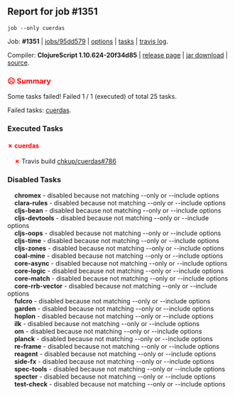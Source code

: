 ## Report for job #1351
```
job --only cuerdas
```


Job: **#1351** | [jobs/95dd579](https://github.com/cljs-oss/canary/commit/95dd579cf86b88593a7eaa11a9078be276a94582) | [options](options.edn) | [tasks](tasks.edn) | [travis log](https://travis-ci.org/cljs-oss/canary/builds/668081773).

Compiler: **ClojureScript 1.10.624-20f34d85** | [release page](https://github.com/cljs-oss/canary/releases/tag/r1.10.624-20f34d85) | [jar download](https://github.com/cljs-oss/canary/releases/download/r1.10.624-20f34d85/clojurescript-1.10.624-20f34d85.jar) | [source](https://github.com/clojure/clojurescript/commit/20f34d8533f1fd324b0c34da96f49ac0a5574d5b).

### <b style='color:red'>☹ Summary</b>

Some tasks failed! Failed 1 / 1 (executed) of total 25 tasks.

Failed tasks: [cuerdas](#-cuerdas).

### Executed Tasks

#### <b style='color:red'>&#x2717; cuerdas</b>
&nbsp;&nbsp;&nbsp;&nbsp;<b style='color:red'>&#x2717;</b> Travis build [chkup/cuerdas#786](https://travis-ci.org/chkup/cuerdas/builds/668082500)<br>

### Disabled Tasks

&nbsp;&nbsp;&nbsp;&nbsp;**chromex** - disabled because not matching --only or --include options<br>
&nbsp;&nbsp;&nbsp;&nbsp;**clara-rules** - disabled because not matching --only or --include options<br>
&nbsp;&nbsp;&nbsp;&nbsp;**cljs-bean** - disabled because not matching --only or --include options<br>
&nbsp;&nbsp;&nbsp;&nbsp;**cljs-devtools** - disabled because not matching --only or --include options<br>
&nbsp;&nbsp;&nbsp;&nbsp;**cljs-oops** - disabled because not matching --only or --include options<br>
&nbsp;&nbsp;&nbsp;&nbsp;**cljs-time** - disabled because not matching --only or --include options<br>
&nbsp;&nbsp;&nbsp;&nbsp;**cljs-zones** - disabled because not matching --only or --include options<br>
&nbsp;&nbsp;&nbsp;&nbsp;**coal-mine** - disabled because not matching --only or --include options<br>
&nbsp;&nbsp;&nbsp;&nbsp;**core-async** - disabled because not matching --only or --include options<br>
&nbsp;&nbsp;&nbsp;&nbsp;**core-logic** - disabled because not matching --only or --include options<br>
&nbsp;&nbsp;&nbsp;&nbsp;**core-match** - disabled because not matching --only or --include options<br>
&nbsp;&nbsp;&nbsp;&nbsp;**core-rrb-vector** - disabled because not matching --only or --include options<br>
&nbsp;&nbsp;&nbsp;&nbsp;**fulcro** - disabled because not matching --only or --include options<br>
&nbsp;&nbsp;&nbsp;&nbsp;**garden** - disabled because not matching --only or --include options<br>
&nbsp;&nbsp;&nbsp;&nbsp;**hoplon** - disabled because not matching --only or --include options<br>
&nbsp;&nbsp;&nbsp;&nbsp;**ilk** - disabled because not matching --only or --include options<br>
&nbsp;&nbsp;&nbsp;&nbsp;**om** - disabled because not matching --only or --include options<br>
&nbsp;&nbsp;&nbsp;&nbsp;**planck** - disabled because not matching --only or --include options<br>
&nbsp;&nbsp;&nbsp;&nbsp;**re-frame** - disabled because not matching --only or --include options<br>
&nbsp;&nbsp;&nbsp;&nbsp;**reagent** - disabled because not matching --only or --include options<br>
&nbsp;&nbsp;&nbsp;&nbsp;**side-fx** - disabled because not matching --only or --include options<br>
&nbsp;&nbsp;&nbsp;&nbsp;**spec-tools** - disabled because not matching --only or --include options<br>
&nbsp;&nbsp;&nbsp;&nbsp;**specter** - disabled because not matching --only or --include options<br>
&nbsp;&nbsp;&nbsp;&nbsp;**test-check** - disabled because not matching --only or --include options<br>